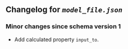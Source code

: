 ## Changelog for *`model_file.json`*

### Minor changes since schema version 1

* Add calculated property `input_to`.
